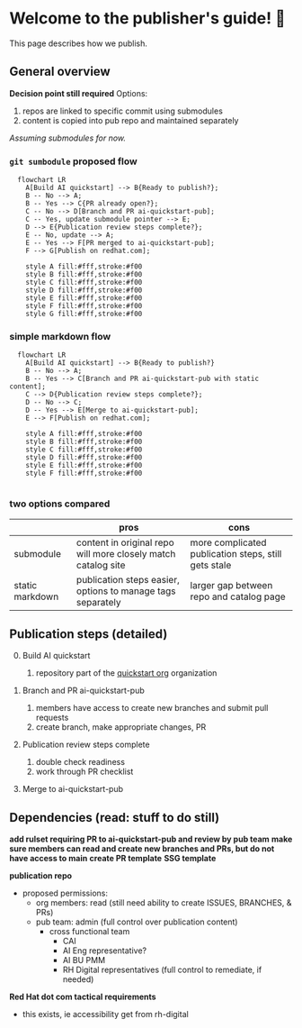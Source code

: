 # Welcome to the publisher's guide! :book: 

This page describes how we publish. 


## General overview

**Decision point still required**
Options:
1. repos are linked to specific commit using submodules 
2. content is copied into pub repo and maintained separately

*Assuming submodules for now.*

### `git sumbodule` proposed flow 

```mermaid
  flowchart LR 
    A[Build AI quickstart] --> B{Ready to publish?};
    B -- No --> A;
    B -- Yes --> C{PR already open?};
    C -- No --> D[Branch and PR ai-quickstart-pub];
    C -- Yes, update submodule pointer --> E;
    D --> E{Publication review steps complete?};
    E -- No, update --> A;
    E -- Yes --> F[PR merged to ai-quickstart-pub];
    F --> G[Publish on redhat.com];

    style A fill:#fff,stroke:#f00
    style B fill:#fff,stroke:#f00
    style C fill:#fff,stroke:#f00
    style D fill:#fff,stroke:#f00
    style E fill:#fff,stroke:#f00
    style F fill:#fff,stroke:#f00
    style G fill:#fff,stroke:#f00
```

### simple markdown flow 

```mermaid
  flowchart LR 
    A[Build AI quickstart] --> B{Ready to publish?}
    B -- No --> A; 
    B -- Yes --> C[Branch and PR ai-quickstart-pub with static content];
    C --> D{Publication review steps complete?};
    D -- No --> C; 
    D -- Yes --> E[Merge to ai-quickstart-pub];
    E --> F[Publish on redhat.com];

    style A fill:#fff,stroke:#f00
    style B fill:#fff,stroke:#f00
    style C fill:#fff,stroke:#f00
    style D fill:#fff,stroke:#f00
    style E fill:#fff,stroke:#f00
    style F fill:#fff,stroke:#f00
    
```
### two options compared 

| | pros | cons |
| --- | --- | --- |
| submodule | content in original repo will more closely match catalog site | more complicated publication steps, still gets stale | 
| static markdown | publication steps easier, options to manage tags separately| larger gap between repo and catalog page |

## Publication steps (detailed) 

0. Build AI quickstart
   1. repository part of the [quickstart org](https://github.com/rh-ai-quickstart) organization 

1. Branch and PR ai-quickstart-pub
   1. members have access to create new branches and submit pull requests
   2. create branch, make appropriate changes, PR

2. Publication review steps complete
   1. double check readiness
   2. work through PR checklist

3. Merge to ai-quickstart-pub


## Dependencies (read: stuff to do still)

**add rulset requiring PR to ai-quickstart-pub and review by pub team**
**make sure members can read and create new branches and PRs, but do not have access to main**
**create PR template**
**SSG template**

**publication repo** 
- proposed permissions:
  - org members: read (still need ability to create ISSUES, BRANCHES, & PRs)
  - pub team: admin (full control over publication content)
	- cross functional team
      - CAI 
	  - AI Eng representative? 
	  - AI BU PMM 
	  - RH Digital representatives (full control to remediate, if needed)


**Red Hat dot com tactical requirements**
- this exists, ie accessibility get from rh-digital

  
